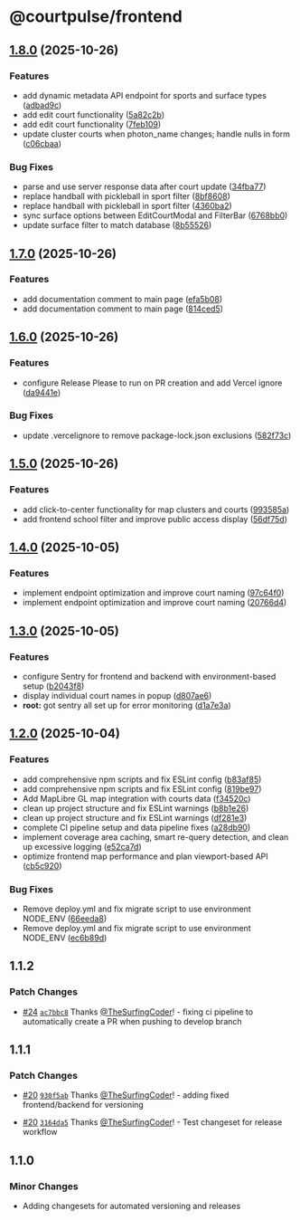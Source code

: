 # @courtpulse/frontend

## [1.8.0](https://github.com/TheSurfingCoder/CourtPulse/compare/frontend-v1.7.0...frontend-v1.8.0) (2025-10-26)


### Features

* add dynamic metadata API endpoint for sports and surface types ([adbad9c](https://github.com/TheSurfingCoder/CourtPulse/commit/adbad9c898eb0370801c099513329ff6658855fa))
* add edit court functionality ([5a82c2b](https://github.com/TheSurfingCoder/CourtPulse/commit/5a82c2bf1c5cdf4faa114db0a768dcf33d7f38de))
* add edit court functionality ([7feb109](https://github.com/TheSurfingCoder/CourtPulse/commit/7feb1093ddbf91d6cfd3fdc09fbbdc3036f0253f))
* update cluster courts when photon_name changes; handle nulls in form ([c06cbaa](https://github.com/TheSurfingCoder/CourtPulse/commit/c06cbaa00e8c066ee5bf116e4b5e7917e626c2c5))


### Bug Fixes

* parse and use server response data after court update ([34fba77](https://github.com/TheSurfingCoder/CourtPulse/commit/34fba77513f4abd857f23a04466139513fe6ec38))
* replace handball with pickleball in sport filter ([8bf8608](https://github.com/TheSurfingCoder/CourtPulse/commit/8bf86082f43266ada1411b97dedf6173cd4d8720))
* replace handball with pickleball in sport filter ([4360ba2](https://github.com/TheSurfingCoder/CourtPulse/commit/4360ba249b320b56153ce1e7d348100702c0c0f7))
* sync surface options between EditCourtModal and FilterBar ([6768bb0](https://github.com/TheSurfingCoder/CourtPulse/commit/6768bb08d3d161c73feff6b4aee345fab5ba3214))
* update surface filter to match database ([8b55526](https://github.com/TheSurfingCoder/CourtPulse/commit/8b5552645ab19b115331741d07f7b5a98f83f448))

## [1.7.0](https://github.com/TheSurfingCoder/CourtPulse/compare/frontend-v1.6.0...frontend-v1.7.0) (2025-10-26)


### Features

* add documentation comment to main page ([efa5b08](https://github.com/TheSurfingCoder/CourtPulse/commit/efa5b08afc04631d7a505b4a119ece3d7f590043))
* add documentation comment to main page ([814ced5](https://github.com/TheSurfingCoder/CourtPulse/commit/814ced57d23082eca171584003bd310358899a34))

## [1.6.0](https://github.com/TheSurfingCoder/CourtPulse/compare/frontend-v1.5.0...frontend-v1.6.0) (2025-10-26)


### Features

* configure Release Please to run on PR creation and add Vercel ignore ([da9441e](https://github.com/TheSurfingCoder/CourtPulse/commit/da9441e440fc1d54ff56663617be5527f15e2b33))


### Bug Fixes

* update .vercelignore to remove package-lock.json exclusions ([582f73c](https://github.com/TheSurfingCoder/CourtPulse/commit/582f73ce16dfa5448abef41b1a26e8808f316161))

## [1.5.0](https://github.com/TheSurfingCoder/CourtPulse/compare/frontend-v1.4.0...frontend-v1.5.0) (2025-10-26)


### Features

* add click-to-center functionality for map clusters and courts ([993585a](https://github.com/TheSurfingCoder/CourtPulse/commit/993585a2f9ce0093ac9b1637bcbef3ceeae72b9f))
* add frontend school filter and improve public access display ([56df75d](https://github.com/TheSurfingCoder/CourtPulse/commit/56df75da98346ed97521dd2ad0375ec13061ca9d))

## [1.4.0](https://github.com/TheSurfingCoder/CourtPulse/compare/frontend-v1.3.0...frontend-v1.4.0) (2025-10-05)


### Features

* implement endpoint optimization and improve court naming ([97c64f0](https://github.com/TheSurfingCoder/CourtPulse/commit/97c64f0198d80195d7a27ce956fd9867c4a29f0a))
* implement endpoint optimization and improve court naming ([20766d4](https://github.com/TheSurfingCoder/CourtPulse/commit/20766d4b9047ae3d8440fd3fb92137ea22525f96))

## [1.3.0](https://github.com/TheSurfingCoder/CourtPulse/compare/frontend-v1.2.0...frontend-v1.3.0) (2025-10-05)


### Features

* configure Sentry for frontend and backend with environment-based setup ([b2043f8](https://github.com/TheSurfingCoder/CourtPulse/commit/b2043f88f1fd58129359aed7508eff6124c50975))
* display individual court names in popup ([d807ae6](https://github.com/TheSurfingCoder/CourtPulse/commit/d807ae6c04995fe3fc09cc6fcf9219ca22993c41))
* **root:** got sentry all set up for error monitoring ([d1a7e3a](https://github.com/TheSurfingCoder/CourtPulse/commit/d1a7e3ac9ebae7abecd4cbc7efe467d68a21fa77))

## [1.2.0](https://github.com/TheSurfingCoder/CourtPulse/compare/frontend-v1.1.1...frontend-v1.2.0) (2025-10-04)


### Features

* add comprehensive npm scripts and fix ESLint config ([b83af85](https://github.com/TheSurfingCoder/CourtPulse/commit/b83af857702766b3a91dbdc9b883f5820a3fcc54))
* add comprehensive npm scripts and fix ESLint config ([819be97](https://github.com/TheSurfingCoder/CourtPulse/commit/819be97a28d5002f9e90426f020cb0933932ba24))
* Add MapLibre GL map integration with courts data ([f34520c](https://github.com/TheSurfingCoder/CourtPulse/commit/f34520c556bf78f329a76d8d5bf52b3d88ea1fe1))
* clean up project structure and fix ESLint warnings ([b8b1e26](https://github.com/TheSurfingCoder/CourtPulse/commit/b8b1e26988f4850f0931181c2b45a24d0165aa57))
* clean up project structure and fix ESLint warnings ([df281e3](https://github.com/TheSurfingCoder/CourtPulse/commit/df281e35ab1e3fa81000679621796565a00ee758))
* complete CI pipeline setup and data pipeline fixes ([a28db90](https://github.com/TheSurfingCoder/CourtPulse/commit/a28db905e2bdbde7b3335cd3e5b0d3fae86ab6e2))
* implement coverage area caching, smart re-query detection, and clean up excessive logging ([e52ca7d](https://github.com/TheSurfingCoder/CourtPulse/commit/e52ca7d765a195d7edba1c3cac217820ce540bf9))
* optimize frontend map performance and plan viewport-based API ([cb5c920](https://github.com/TheSurfingCoder/CourtPulse/commit/cb5c92081cc3e16191afd402110a2c6ebdd2bf95))


### Bug Fixes

* Remove deploy.yml and fix migrate script to use environment NODE_ENV ([66eeda8](https://github.com/TheSurfingCoder/CourtPulse/commit/66eeda806f6332801f6d0208cc3406a0ba06d3b8))
* Remove deploy.yml and fix migrate script to use environment NODE_ENV ([ec6b89d](https://github.com/TheSurfingCoder/CourtPulse/commit/ec6b89df98ca01253b9185901ddaa19520e96751))

## 1.1.2

### Patch Changes

- [#24](https://github.com/TheSurfingCoder/CourtPulse/pull/24) [`ac7bbc8`](https://github.com/TheSurfingCoder/CourtPulse/commit/ac7bbc8f4ec58df73cc82caddd307e7ff7dd4bb1) Thanks [@TheSurfingCoder](https://github.com/TheSurfingCoder)! - fixing ci pipeline to automatically create a PR when pushing to develop branch

## 1.1.1

### Patch Changes

- [#20](https://github.com/TheSurfingCoder/CourtPulse/pull/20) [`930f5ab`](https://github.com/TheSurfingCoder/CourtPulse/commit/930f5ab35526ebdbfc7df498b1a85dcd06feb46f) Thanks [@TheSurfingCoder](https://github.com/TheSurfingCoder)! - adding fixed frontend/backend for versioning

- [#20](https://github.com/TheSurfingCoder/CourtPulse/pull/20) [`3164da5`](https://github.com/TheSurfingCoder/CourtPulse/commit/3164da5767f5d13ce2e22578b71e01c42a144096) Thanks [@TheSurfingCoder](https://github.com/TheSurfingCoder)! - Test changeset for release workflow

## 1.1.0

### Minor Changes

- Adding changesets for automated versioning and releases
